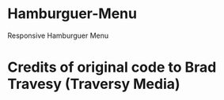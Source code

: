 # Hamburguer-Menu
Responsive Hamburguer Menu
# Credits of original code to Brad Travesy (Traversy Media)
